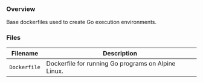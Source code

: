 ### Overview

Base dockerfiles used to create Go execution environments.

### Files

| Filename                 | Description                                         |
|--------------------------|-----------------------------------------------------|
| `Dockerfile`             | Dockerfile for running Go programs on Alpine Linux. |